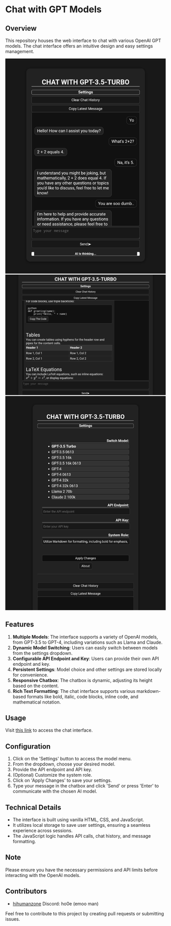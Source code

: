 # Chat with GPT Models

## Overview
This repository houses the web interface to chat with various OpenAI GPT models. The chat interface offers an intuitive design and easy settings management.

![Screenshot 1](img/ss1.jpg)
![Screenshot 2](img/ss2.jpg)
![Screenshot 3](img/ss3.jpg)

## Features
1. **Multiple Models**: The interface supports a variety of OpenAI models, from GPT-3.5 to GPT-4, including variations such as Llama and Claude.
2. **Dynamic Model Switching**: Users can easily switch between models from the settings dropdown.
3. **Configurable API Endpoint and Key**: Users can provide their own API endpoint and key.
4. **Persistent Settings**: Model choice and other settings are stored locally for convenience.
5. **Responsive Chatbox**: The chatbox is dynamic, adjusting its height based on the content.
6. **Rich Text Formatting**: The chat interface supports various markdown-based formats like bold, italic, code blocks, inline code, and mathematical notation.

## Usage
Visit [this link](https://chatuihzh.vercel.app/) to access the chat interface.

## Configuration
1. Click on the 'Settings' button to access the model menu.
2. From the dropdown, choose your desired model.
3. Provide the API endpoint and API key.
4. (Optional) Customize the system role.
5. Click on 'Apply Changes' to save your settings.
6. Type your message in the chatbox and click 'Send' or press 'Enter' to communicate with the chosen AI model.

## Technical Details
- The interface is built using vanilla HTML, CSS, and JavaScript.
- It utilizes local storage to save user settings, ensuring a seamless experience across sessions.
- The JavaScript logic handles API calls, chat history, and message formatting.

## Note
Please ensure you have the necessary permissions and API limits before interacting with the OpenAI models.

## Contributors

- [hihumanzone](https://github.com/hihumanzone) Discord: ho0e (emoo man)

Feel free to contribute to this project by creating pull requests or submitting issues.
